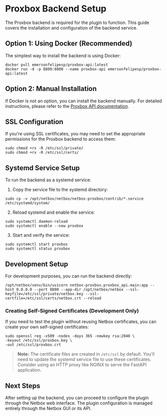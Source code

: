 # Proxbox Backend Setup

The Proxbox backend is required for the plugin to function. This guide covers the installation and configuration of the backend service.

## Option 1: Using Docker (Recommended)

The simplest way to install the backend is using Docker:

```
docker pull emersonfelipesp/proxbox-api:latest
docker run -d -p 8800:8800 --name proxbox-api emersonfelipesp/proxbox-api:latest
```

## Option 2: Manual Installation

If Docker is not an option, you can install the backend manually. For detailed instructions, please refer to the [Proxbox API documentation](https://github.com/netdevopsbr/netbox-proxbox/blob/develop/proxbox_api/README.md).

## SSL Configuration

If you're using SSL certificates, you may need to set the appropriate permissions for the Proxbox backend to access them:

```
sudo chmod +rx -R /etc/ssl/private/
sudo chmod +rx -R /etc/ssl/certs/
```

## Systemd Service Setup

To run the backend as a systemd service:

1. Copy the service file to the systemd directory:
```
sudo cp -v /opt/netbox/netbox/netbox-proxbox/contrib/*.service /etc/systemd/system/
```

2. Reload systemd and enable the service:
```
sudo systemctl daemon-reload
sudo systemctl enable --now proxbox
```

3. Start and verify the service:
```
sudo systemctl start proxbox
sudo systemctl status proxbox
```

## Development Setup

For development purposes, you can run the backend directly:

```
/opt/netbox/venv/bin/uvicorn netbox-proxbox.proxbox_api.main:app --host 0.0.0.0 --port 8800 --app-dir /opt/netbox/netbox --ssl-keyfile=/etc/ssl/private/netbox.key --ssl-certfile=/etc/ssl/certs/netbox.crt --reload
```

### Creating Self-Signed Certificates (Development Only)

If you need to test the plugin without reusing Netbox certificates, you can create your own self-signed certificates:

```
sudo openssl req -x509 -nodes -days 365 -newkey rsa:2048 \
-keyout /etc/ssl/proxbox.key \
-out /etc/ssl/proxbox.crt
```

> **Note:** The certificate files are created in `/etc/ssl` by default. You'll need to update the systemd service file to use these certificates. Consider using an HTTP proxy like NGINX to serve the FastAPI application.

## Next Steps

After setting up the backend, you can proceed to configure the plugin through the Netbox web interface. The plugin configuration is managed entirely through the Netbox GUI or its API. 